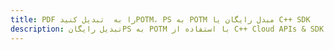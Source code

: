 ---title: PDF را به  تبدیل کنیدPOTM، PS به POTM مبدل رایگان یا C++ SDKdescription: تبدیل رایگانPS به POTM با استفاده از C++ Cloud APIs & SDK همچنین اسناد PDF را در Cloud ایجاد، ویرایش و رندر کنید.---